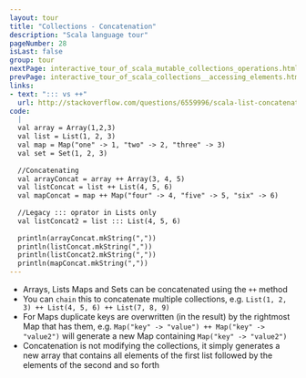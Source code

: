 ```yaml
---
layout: tour
title: "Collections - Concatenation"
description: "Scala language tour"
pageNumber: 28
isLast: false
group: tour
nextPage: interactive_tour_of_scala_mutable_collections_operations.html
prevPage: interactive_tour_of_scala_collections__accessing_elements.html
links:
- text: "::: vs ++"
  url: http://stackoverflow.com/questions/6559996/scala-list-concatenation-vs
code:
  |
  val array = Array(1,2,3)   
  val list = List(1, 2, 3)  
  val map = Map("one" -> 1, "two" -> 2, "three" -> 3)   
  val set = Set(1, 2, 3)  
  
  //Concatenating   
  val arrayConcat = array ++ Array(3, 4, 5)  
  val listConcat = list ++ List(4, 5, 6)   
  val mapConcat = map ++ Map("four" -> 4, "five" -> 5, "six" -> 6)  
  
  //Legacy ::: oprator in Lists only  
  val listConcat2 = list ::: List(4, 5, 6)  
  
  println(arrayConcat.mkString(","))  
  println(listConcat.mkString(","))  
  println(listConcat2.mkString(","))  
  println(mapConcat.mkString(","))  
---
```


- Arrays, Lists Maps and Sets can be concatenated using the `++` method 
- You can `chain` this to concatenate multiple collections, e.g. `List(1, 2, 3) ++ List(4, 5, 6) ++ List(7, 8, 9)`
- For Maps duplicate keys are overwritten (in the result) by the rightmost Map that has them, e.g. `Map("key" -> "value") ++ Map("key" -> "value2")` will generate a new Map containing `Map("key" -> "value2")`
- Concatenation is not modifying the collections, it simply generates a new array that contains all elements of the first list followed by the elements of the second and so forth
